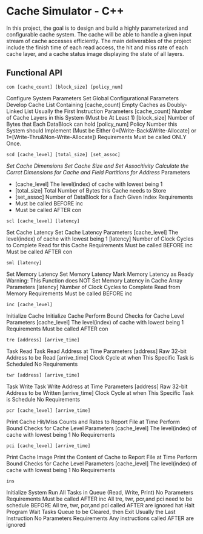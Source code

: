 # Cache Simulator - C++
In this project, the goal is to design and build a highly parameterized and configurable cache system. The cache will be able to handle a given input stream of cache accesses efficiently. The main deliverables of the project include the finish time of each read access, the hit and miss rate of each cache layer, and a cache status image displaying the state of all layers.
## Functional API
`con [cache_count] [block_size] [policy_num]`

Configure System Parameters
Set Global Configurational Parameters
Develop Cache List Containing [cache_count] Empty Caches as Doubly-Linked List 
Usually the First Instruction
Parameters
[cache_count] Number of Cache Layers in this System (Must be At Least 1)
[block_size] Number of Bytes that Each DataBlock can hold
[policy_num] Policy Number this System should Implement (Must be Either 0=[Write-Back&Write-Allocate] or 1=[Write-Thru&Non-Write-Allocate])
Requirements
Must be called ONLY Once.

`scd [cache_level] [total_size] [set_assoc]`

_Set Cache Dimensions
Set Cache Size and Set Associtivity
Calculate the Corrct Dimensions for Cache and Field Partitions for Address_
Parameters
- [cache_level] The level(index) of cache with lowest being 1
- [total_size] Total Number of Bytes this Cache needs to Store
- [set_assoc] Number of DataBlock for a Each Given Index
Requirements
- Must be called BEFORE inc
- Must be called AFTER con

`scl [cache_level] [latency]      ` 

Set Cache Latency
Set Cache Latency
Parameters
[cache_level] The level(index) of cache with lowest being 1
[latency] Number of Clock Cycles to Complete Read for this Cache
Requirements
Must be called BEFORE inc
Must be called AFTER con

`sml [latency]                    `   

Set Memory Latency
Set Memory Latency
Mark Memory Latency as Ready
Warning: This Function does NOT Set Memory Latency in Cache Array
Parameters
[latency]	Number of Clock Cycles to Complete Read from Memory
Requirements
Must be called BEFORE inc

`inc [cache_level]         `

Initialize Cache
Initialize Cache
Perform Bound Checks for Cache Level
Parameters
[cache_level]	The level(index) of cache with lowest being 1
Requirements
Must be called AFTER con

`tre [address] [arrive_time]    `      

Task Read
Task Read Address at Time
Parameters
[address] Raw 32-bit Address to be Read
[arrive_time] 	Clock Cycle at when This Specific Task is Scheduled
No Requirements

`twr [address] [arrive_time]      `    

Task Write
Task Write Address at Time
Parameters
[address]	Raw 32-bit Address to be Written
[arrive_time] Clock Cycle at when This Specific Task is Schedule
No Requirements

`pcr [cache_level] [arrive_time]          `     

Print Cache Hit/Miss Counts and Rates to Report File at Time
Perform Bound Checks for Cache Level
Parameters
[cache_level]	The level(index) of cache with lowest being 1
No Requirements

`pci [cache_level] [arrive_time]`

Print Cache Image
Print the Content of Cache to Report File at Time
Perform Bound Checks for Cache Level
Parameters
[cache_level]	The level(index) of cache with lowest being 1
No Requirements

`ins   `              

Initialize System
Run All Tasks in Queue (Read, Write, Print)
No Parameters
Requirements
Must be called AFTER inc
All tre, twr, pcr,and pci need to be schedule BEFORE
All tre, twr, pcr,and pci called AFTER are ignored
hat
Halt Program
Wait Tasks Queue to be Cleared, then Exit
Usually the Last Instruction
No Parameters
Requirements
Any instructions called AFTER are ignored
